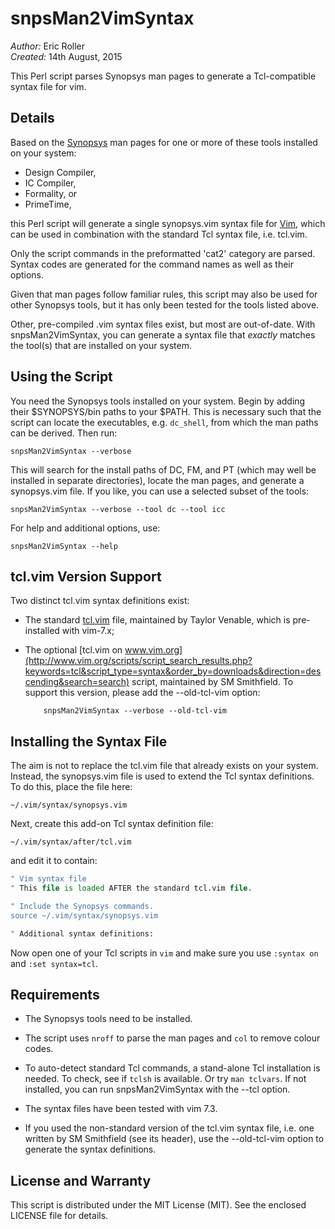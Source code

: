 # snpsMan2VimSyntax

_Author:_ Eric Roller<br>
_Created:_ 14th August, 2015

This Perl script parses Synopsys man pages to generate a Tcl-compatible syntax
file for vim.

## Details

Based on the [Synopsys](www.synopsys.com) man pages for one or more of these
tools installed on your system:

* Design Compiler,
* IC Compiler,
* Formality, or
* PrimeTime,

this Perl script will generate a single synopsys.vim syntax file for
[Vim](http://www.vim.org), which can be used in combination with the standard
Tcl syntax file, i.e. tcl.vim.

Only the script commands in the preformatted 'cat2' category are parsed. Syntax
codes are generated for the command names as well as their options.

Given that man pages follow familiar rules, this script may also be used for
other Synopsys tools, but it has only been tested for the tools listed above.

Other, pre-compiled .vim syntax files exist, but most are out-of-date. With
snpsMan2VimSyntax, you can generate a syntax file that _exactly_ matches the
tool(s) that are installed on your system.


## Using the Script

You need the Synopsys tools installed on your system. Begin by adding their
$SYNOPSYS/bin paths to your $PATH. This is necessary such that the script
can locate the executables, e.g. `dc_shell`, from which the man paths can be
derived. Then run:

	snpsMan2VimSyntax --verbose

This will search for the install paths of DC, FM, and PT (which may well be
installed in separate directories), locate the man pages, and generate a
synopsys.vim file. If you like, you can use a selected subset of the tools:

	snpsMan2VimSyntax --verbose --tool dc --tool icc

For help and additional options, use:

	snpsMan2VimSyntax --help


## tcl.vim Version Support

Two distinct tcl.vim syntax definitions exist:

*   The standard [tcl.vim](ftp://ftp.vim.org/pub/vim/runtime/syntax/tcl.vim)
    file, maintained by Taylor Venable, which is pre-installed with vim-7.x;

*   The optional [tcl.vim on www.vim.org](http://www.vim.org/scripts/script_search_results.php?keywords=tcl&script_type=syntax&order_by=downloads&direction=descending&search=search)
    script, maintained by SM Smithfield. To support this version, please add
    the --old-tcl-vim option:

            snpsMan2VimSyntax --verbose --old-tcl-vim


## Installing the Syntax File

The aim is not to replace the tcl.vim file that already exists on your
system. Instead, the synopsys.vim file is used to extend the Tcl syntax
definitions. To do this, place the file here:

	~/.vim/syntax/synopsys.vim

Next, create this add-on Tcl syntax definition file:

	~/.vim/syntax/after/tcl.vim

and edit it to contain:

```tcl
" Vim syntax file
" This file is loaded AFTER the standard tcl.vim file.

" Include the Synopsys commands.
source ~/.vim/syntax/synopsys.vim

" Additional syntax definitions:

```

Now open one of your Tcl scripts in `vim` and make sure you use `:syntax on`
and `:set syntax=tcl`.


## Requirements

* The Synopsys tools need to be installed.

* The script uses `nroff` to parse the man pages
  and `col` to remove colour codes.

* To auto-detect standard Tcl commands, a stand-alone Tcl installation is
  needed. To check, see if `tclsh` is available. Or try `man tclvars`.
  If not installed, you can run snpsMan2VimSyntax with the --tcl option.

* The syntax files have been tested with vim 7.3.

* If you used the non-standard version of the tcl.vim syntax file, i.e.
  one written by SM Smithfield (see its header), use the --old-tcl-vim
  option to generate the syntax definitions.


## License and Warranty

This script is distributed under the MIT License (MIT).
See the enclosed LICENSE file for details.
